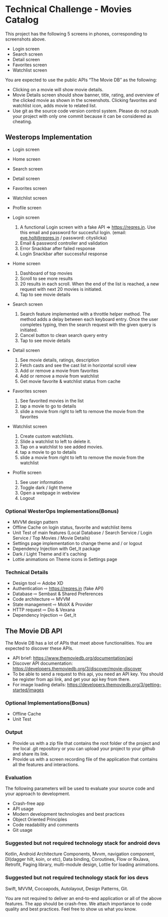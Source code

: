 # Technical Challenge - Movies Catalog

This project has the following 5 screens in phones, corresponding to screenshots above.
* Login screen
* Search screen
* Detail screen
* Favorites screen
* Watchlist screen


You are expected to use the public APIs “​The Movie DB​” as the following:
* Clicking on a movie will show movie details.
* Movie Details screen should show banner, title, rating, and overview of the clicked movie as shown in the screenshots. Clicking favorites and watchlist icon, adds movie to related list.
* Use git as the source code version control system. Please do not push your project with only one commit because it can be considered as cheating.

## Westerops Implementation

* Login screen
* Home screen
* Search screen
* Detail screen
* Favorites screen
* Watchlist screen
* Profile screen

* Login screen

  1. A functional Login screen with a fake API => https://reqres.in.
  Use this email and password for succesful login. (email: eve.holt@reqres.in / password: cityslicka)
  2. Email & password controller and validation
  3. Error Snackbar after failed response
  4. Login Snackbar after successful response

* Home screen
  1. Dashboard of top movies
  2. Scroll to see more results
  3. 20 results in each scroll. When the end of the list is reached, a new request with next 20 movies is initiated.
  4. Tap to see movie details

* Search screen
  1. Search feature implemented with a throttle helper method. The method adds a delay between each keyboard entry. Once the user completes typing, then the search request with the given query is initiated.
  2. Cancel button to clean search query entry
  3. Tap to see movie details

* Detail screen
  1. See movie details, ratings, description
  2. Fetch casts and see the cast list in horizontal scroll view
  2. Add or remove a movie from favorites
  3. Add or remove a movie from watchlist
  4. Get movie favorite & watchlist status from cache

* Favorites screen
  1. See favorited movies in the list
  2. tap a movie to go to details
  3. slide a movie from right to left to remove the movie from the favorites

* Watchlist screen
  1. Create custom watchlists.
  2. Slide a watchlist to left to delete it.
  3. Tap on a watchlist to see added movies.
  4. tap a movie to go to details
  5. slide a movie from right to left to remove the movie from the watchlist

* Profile screen
  1. See user information
  2. Toggle dark / light theme
  3. Open a webpage in webview
  4. Logout


### Optional WesterOps Implementations(Bonus)
* MVVM design pattern
* ​Offline Cache on login status, favorite and watchlist items
* ​Unit Test of main features (Local Database / Search Service / Login Service / Top Movies / Movie Details)
* Settings page implementation to change theme and / or logout
* Dependency Injection with Get_It package
* Dark / Light Theme and it's caching
* Lottie animations on Theme icons in Settings page

### Technical Details
* Design tool ⇨ Adobe XD
* Authentication ⇨ https://reqres.in (fake API)
* Database ⇨ Sembast & Shared Preferences
* Code architecture ⇨ MVVM
* State management ⇨ MobX & Provider
* HTTP request ⇨ Dio & Vexana
* Dependency Injection ⇨ Get_It


## The Movie DB API
The Movie DB ​has a lot of APIs that meet above functionalities. You are expected to discover these APIs.
* API brief: ​https://www.themoviedb.org/documentation/api
* Discover API documentation: ​https://developers.themoviedb.org/3/discover/movie-discover 
* To be able to send a request to this api, you need an API key. You should be register from api link, and get your api key from there.
* For image loading details: ​https://developers.themoviedb.org/3/getting-started/images 

### Optional Implementations(Bonus)
* ​Offline Cache
* ​Unit Test

### Output
* ​Provide us with a zip file that contains the root folder of the project and the local .git repository or you can upload your project to your github and share its link.
* ​Provide us with a screen recording file of the application that contains all the features and interactions.



### Evaluation
​The following parameters will be used to evaluate your source code and your approach to development. 
* Crash-free app
* API usage
* Modern development technologies and best practices
* Object Oriented Principles
* Code readability and comments
* Git usage
### Suggested but not required technology stack for android devs

Kotlin, Android Architecture Components, Mvvm, navigation component, DI(dagger hilt, koin, or etc), Data binding, Coroutines, Flow or RxJava, Retrofit, Paging library, multi-module design, Lottie for loading animations.

### Suggested but not required technology stack for ios devs

Swift, MVVM, Cocoapods, Autolayout, Design Patterns, Git.


You are not required to deliver an end-to-end application or all of the above features. The app should be crash-free. We attach importance to c​ode quality​ and best practices. Feel free to show us what you know.
